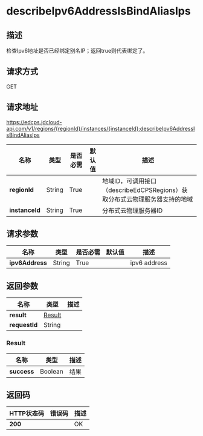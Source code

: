 # describeIpv6AddressIsBindAliasIps


## 描述
检查Ipv6地址是否已经绑定别名IP；返回true则代表绑定了。

## 请求方式
GET

## 请求地址
https://edcps.jdcloud-api.com/v1/regions/{regionId}/instances/{instanceId}:describeIpv6AddressIsBindAliasIps

|名称|类型|是否必需|默认值|描述|
|---|---|---|---|---|
|**regionId**|String|True| |地域ID，可调用接口（describeEdCPSRegions）获取分布式云物理服务器支持的地域|
|**instanceId**|String|True| |分布式云物理服务器ID|

## 请求参数
|名称|类型|是否必需|默认值|描述|
|---|---|---|---|---|
|**ipv6Address**|String|True| |ipv6 address|


## 返回参数
|名称|类型|描述|
|---|---|---|
|**result**|[Result](#result)| |
|**requestId**|String| |

### <div id="Result">Result</div>
|名称|类型|描述|
|---|---|---|
|**success**|Boolean|结果|

## 返回码
|HTTP状态码|错误码|描述|
|---|---|---|
|**200**||OK|

